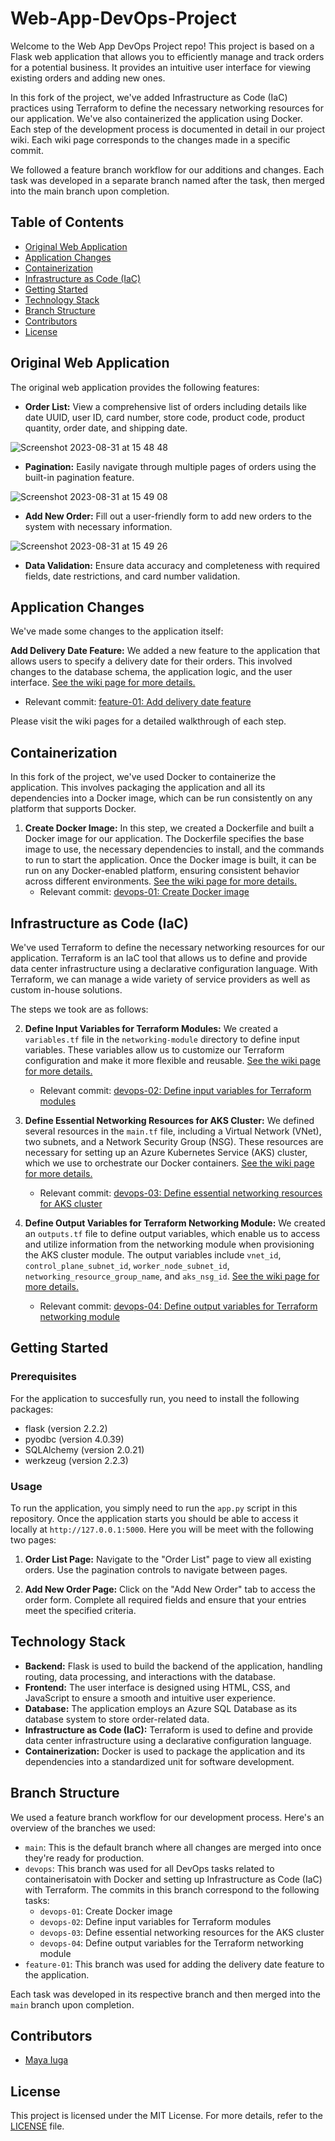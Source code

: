 # Web-App-DevOps-Project

Welcome to the Web App DevOps Project repo! This project is based on a Flask web application that allows you to efficiently manage and track orders for a potential business. It provides an intuitive user interface for viewing existing orders and adding new ones.

In this fork of the project, we've added Infrastructure as Code (IaC) practices using Terraform to define the necessary networking resources for our application. We've also containerized the application using Docker. Each step of the development process is documented in detail in our project wiki. Each wiki page corresponds to the changes made in a specific commit.

We followed a feature branch workflow for our additions and changes. Each task was developed in a separate branch named after the task, then merged into the main branch upon completion.

## Table of Contents

- [Original Web Application](#original-web-application)
- [Application Changes](#application-changes)
- [Containerization](#containerization)
- [Infrastructure as Code (IaC)](#infrastructure-as-code-iac)
- [Getting Started](#getting-started)
- [Technology Stack](#technology-stack)
- [Branch Structure](#branch-structure)
- [Contributors](#contributors)
- [License](#license)
## Original Web Application

The original web application provides the following features:

- **Order List:** View a comprehensive list of orders including details like date UUID, user ID, card number, store code, product code, product quantity, order date, and shipping date.
  
![Screenshot 2023-08-31 at 15 48 48](https://github.com/maya-a-iuga/Web-App-DevOps-Project/assets/104773240/3a3bae88-9224-4755-bf62-567beb7bf692)

- **Pagination:** Easily navigate through multiple pages of orders using the built-in pagination feature.
  
![Screenshot 2023-08-31 at 15 49 08](https://github.com/maya-a-iuga/Web-App-DevOps-Project/assets/104773240/d92a045d-b568-4695-b2b9-986874b4ed5a)

- **Add New Order:** Fill out a user-friendly form to add new orders to the system with necessary information.
  
![Screenshot 2023-08-31 at 15 49 26](https://github.com/maya-a-iuga/Web-App-DevOps-Project/assets/104773240/83236d79-6212-4fc3-afa3-3cee88354b1a)

- **Data Validation:** Ensure data accuracy and completeness with required fields, date restrictions, and card number validation.
## Application Changes

We've made some changes to the application itself:

**Add Delivery Date Feature:** We added a new feature to the application that allows users to specify a delivery date for their orders. This involved changes to the database schema, the application logic, and the user interface. [See the wiki page for more details.](link_to_wiki_page_5)
   - Relevant commit: [feature-01: Add delivery date feature](link_to_commit_5)

Please visit the wiki pages for a detailed walkthrough of each step.
## Containerization

In this fork of the project, we've used Docker to containerize the application. This involves packaging the application and all its dependencies into a Docker image, which can be run consistently on any platform that supports Docker.

1. **Create Docker Image:** In this step, we created a Dockerfile and built a Docker image for our application. The Dockerfile specifies the base image to use, the necessary dependencies to install, and the commands to run to start the application. Once the Docker image is built, it can be run on any Docker-enabled platform, ensuring consistent behavior across different environments. [See the wiki page for more details.](https://github.com/edunseng/Web-App-DevOps-Project/wiki/devops‐01-(create‐docker‐image))
   - Relevant commit: [devops-01: Create Docker image](link_to_commit_1)

## Infrastructure as Code (IaC)

We've used Terraform to define the necessary networking resources for our application. Terraform is an IaC tool that allows us to define and provide data center infrastructure using a declarative configuration language. With Terraform, we can manage a wide variety of service providers as well as custom in-house solutions.

The steps we took are as follows:

2. **Define Input Variables for Terraform Modules:** We created a `variables.tf` file in the `networking-module` directory to define input variables. These variables allow us to customize our Terraform configuration and make it more flexible and reusable. [See the wiki page for more details.](link_to_wiki_page_2)
   - Relevant commit: [devops-02: Define input variables for Terraform modules](link_to_commit_2)

3. **Define Essential Networking Resources for AKS Cluster:** We defined several resources in the `main.tf` file, including a Virtual Network (VNet), two subnets, and a Network Security Group (NSG). These resources are necessary for setting up an Azure Kubernetes Service (AKS) cluster, which we use to orchestrate our Docker containers. [See the wiki page for more details.](link_to_wiki_page_3)
   - Relevant commit: [devops-03: Define essential networking resources for AKS cluster](link_to_commit_3)

4. **Define Output Variables for Terraform Networking Module:** We created an `outputs.tf` file to define output variables, which enable us to access and utilize information from the networking module when provisioning the AKS cluster module. The output variables include `vnet_id`, `control_plane_subnet_id`, `worker_node_subnet_id`, `networking_resource_group_name`, and `aks_nsg_id`. [See the wiki page for more details.](link_to_wiki_page_4)
   - Relevant commit: [devops-04: Define output variables for Terraform networking module](link_to_commit_4)

## Getting Started

### Prerequisites

For the application to succesfully run, you need to install the following packages:

- flask (version 2.2.2)
- pyodbc (version 4.0.39)
- SQLAlchemy (version 2.0.21)
- werkzeug (version 2.2.3)

### Usage

To run the application, you simply need to run the `app.py` script in this repository. Once the application starts you should be able to access it locally at `http://127.0.0.1:5000`. Here you will be meet with the following two pages:

1. **Order List Page:** Navigate to the "Order List" page to view all existing orders. Use the pagination controls to navigate between pages.

2. **Add New Order Page:** Click on the "Add New Order" tab to access the order form. Complete all required fields and ensure that your entries meet the specified criteria.

## Technology Stack

- **Backend:** Flask is used to build the backend of the application, handling routing, data processing, and interactions with the database.
- **Frontend:** The user interface is designed using HTML, CSS, and JavaScript to ensure a smooth and intuitive user experience.
- **Database:** The application employs an Azure SQL Database as its database system to store order-related data.
- **Infrastructure as Code (IaC):** Terraform is used to define and provide data center infrastructure using a declarative configuration language.
- **Containerization:** Docker is used to package the application and its dependencies into a standardized unit for software development.
## Branch Structure

We used a feature branch workflow for our development process. Here's an overview of the branches we used:

- `main`: This is the default branch where all changes are merged into once they're ready for production.
- `devops`: This branch was used for all DevOps tasks related to containerisatoin with Docker and setting up Infrastructure as Code (IaC) with Terraform. The commits in this branch correspond to the following tasks:
  - `devops-01`: Create Docker image
  - `devops-02`: Define input variables for Terraform modules
  - `devops-03`: Define essential networking resources for the AKS cluster
  - `devops-04`: Define output variables for the Terraform networking module
- `feature-01`: This branch was used for adding the delivery date feature to the application.

Each task was developed in its respective branch and then merged into the `main` branch upon completion.
## Contributors 

- [Maya Iuga]([https://github.com/yourusername](https://github.com/maya-a-iuga))

## License

This project is licensed under the MIT License. For more details, refer to the [LICENSE](LICENSE) file.
